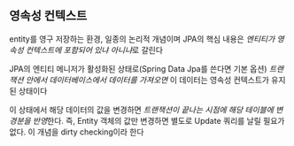 ## 영속성 컨텍스트
entity를 영구 저장하는 환경, 일종의 논리적 개념이며 JPA의 핵심 내용은 *엔티티가 영속성 컨텍스트에 포함되어 있냐 아니냐*로 갈린다

JPA의 엔티티 메니저가 활성화된 상태로(Spring Data Jpa를 쓴다면 기본 옵션) *트랜잭션 안에서 데이터베이스에서 데이터를 가져오면* 이 데이터는 영속성 컨텍스트가 유지된 상태이다

이 상태에서 해당 데이터의 값을 변경하면 *트랜잭션이 끝나는 시점에 해당 테이블에 변경분을 반영*한다. 즉, Entity 객체의 값만 변경하면 별도로 Update 쿼리를 날릴 필요가 없다. 이 개념을 dirty checking이라 한다